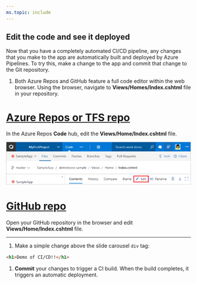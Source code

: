 ```yaml
---
ms.topic: include
---
```


## Edit the code and see it deployed

Now that you have a completely automated CI/CD pipeline, any changes that you make to the app are automatically built and deployed by Azure Pipelines. To try this, make a change to the app and commit that change to the Git repository.

1. Both Azure Repos and GitHub feature a full code editor within the web browser. Using the browser, navigate to **Views/Homes/Index.cshtml** file in your repository.

 # [Azure Repos or TFS repo](#tab/vsts)

 In the Azure Repos **Code** hub, edit the **Views/Home/Index.cshtml** file.

 ![edit action in asp.net core view](_img/aspnet-core-code-edit-action.png)

 # [GitHub repo](#tab/github)

 Open your GitHub repository in the browser and edit **Views/Home/Index.cshtml** file.

 ---

1. Make a simple change above the slide carousel `div` tag:

 ```html
<h1>Demo of CI/CD!!</h1>
```

1. **Commit** your changes to trigger a CI build. When the build completes, it triggers an automatic deployment.

<!--
 ![change code in asp.net core view](_img/aspnet-core-code-change.png)
-->
